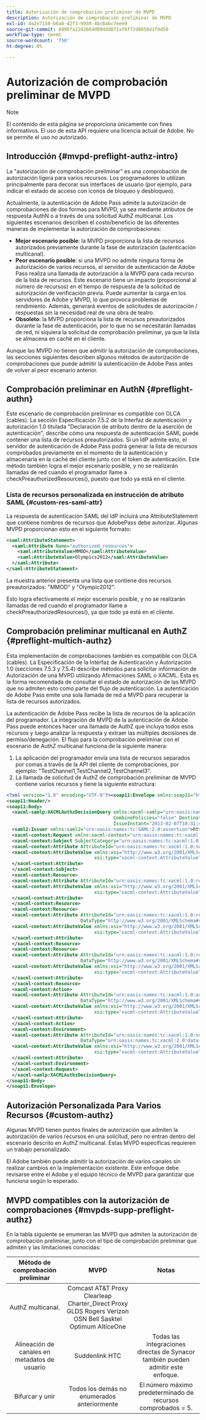 ```yaml
---
title: Autorización de comprobación preliminar de MVPD
description: Autorización de comprobación preliminar de MVPD
exl-id: da2e7150-b6a8-42f3-9930-4bc846c7eee9
source-git-commit: 8896fa2242664d09ddd871af8f72d8858d1f0d50
workflow-type: tm+mt
source-wordcount: '750'
ht-degree: 0%

---
```


# Autorización de comprobación preliminar de MVPD

>[!NOTE]
>
>El contenido de esta página se proporciona únicamente con fines informativos. El uso de esta API requiere una licencia actual de Adobe. No se permite el uso no autorizado.

## Introducción {#mvpd-preflight-authz-intro}

La &quot;autorización de comprobación preliminar&quot; es una comprobación de autorización ligera para varios recursos. Los programadores lo utilizan principalmente para decorar sus interfaces de usuario (por ejemplo, para indicar el estado de acceso con iconos de bloqueo y desbloqueo).

Actualmente, la autenticación de Adobe Pass admite la autorización de comprobaciones de dos formas para MVPD, ya sea mediante atributos de respuesta AuthN o a través de una solicitud AuthZ multicanal.  Los siguientes escenarios describen el costo/beneficio de las diferentes maneras de implementar la autorización de comprobaciones:

* **Mejor escenario posible**: la MVPD proporciona la lista de recursos autorizados previamente durante la fase de autorización (autenticación multicanal).
* **Peor escenario posible**: si una MVPD no admite ninguna forma de autorización de varios recursos, el servidor de autenticación de Adobe Pass realiza una llamada de autorización a la MVPD para cada recurso de la lista de recursos. Este escenario tiene un impacto (proporcional al número de recursos) en el tiempo de respuesta de la solicitud de autorización de verificación previa. Puede aumentar la carga en los servidores de Adobe y MVPD, lo que provoca problemas de rendimiento. Además, generará eventos de solicitudes de autorización / respuestas sin la necesidad real de una obra de teatro.
* **Obsoleto**: la MVPD proporciona la lista de recursos preautorizados durante la fase de autenticación, por lo que no se necesitarán llamadas de red, ni siquiera la solicitud de comprobación preliminar, ya que la lista se almacena en caché en el cliente.

Aunque las MVPD no tienen que admitir la autorización de comprobaciones, las secciones siguientes describen algunos métodos de autorización de comprobaciones que puede admitir la autenticación de Adobe Pass antes de volver al peor escenario anterior.

## Comprobación preliminar en AuthN {#preflight-authn}

Este escenario de comprobación preliminar es compatible con OLCA (cables). La sección Especificación 7.5.2 de la Interfaz de autenticación y autorización 1.0 titulada &quot;Declaración de atributo dentro de la aserción de autenticación&quot;, describe cómo una respuesta de autenticación SAML puede contener una lista de recursos preautorizados. Si un IdP admite esto, el servidor de autenticación de Adobe Pass podrá generar la lista de recursos comprobados previamente en el momento de la autenticación y almacenarla en la caché del cliente junto con el token de autenticación. Este método también logra el mejor escenario posible, y no se realizarán llamadas de red cuando el programador llame a checkPreauthorizedResources(), puesto que todo ya está en el cliente.

### Lista de recursos personalizada en instrucción de atributo SAML {#custom-res-saml-attr}

La respuesta de autenticación SAML del IdP incluirá una AttributeStatement que contiene nombres de recursos que AdobePass debe autorizar.  Algunas MVPD proporcionan esto en el siguiente formato:

```XML
<saml:AttributeStatement>
  <saml:Attribute Name="authorized_resources">
    <saml:AttributeValue>MMOD</saml:AttributeValue>
    <saml:AttributeValue>Olympics2012</saml:AttributeValue>
  </saml:Attribute>
</saml:AttributeStatement>
```

La muestra anterior presenta una lista que contiene dos recursos preautorizados: &quot;MMOD&quot; y &quot;Olympic2012&quot;.

Esto logra efectivamente el mejor escenario posible, y no se realizarán llamadas de red cuando el programador llame a checkPreauthorizedResources(), ya que todo ya está en el cliente.

## Comprobación preliminar multicanal en AuthZ {#preflight-multich-authz}

Esta implementación de comprobaciones también es compatible con OLCA (cables).  La Especificación de la Interfaz de Autenticación y Autorización 1.0 (secciones 7.5.3 y 7.5.4) describe métodos para solicitar información de Autorización de una MVPD utilizando Afirmaciones SAML o XACML. Esta es la forma recomendada de consultar el estado de autorización de las MVPD que no admiten esto como parte del flujo de autenticación. La autenticación de Adobe Pass emite una sola llamada de red a MVPD para recuperar la lista de recursos autorizados.


La autenticación de Adobe Pass recibe la lista de recursos de la aplicación del programador. La integración de MVPD de la autenticación de Adobe Pass puede entonces hacer una llamada de AuthZ que incluya todos esos recursos y luego analizar la respuesta y extraer las múltiples decisiones de permiso/denegación.  El flujo para la comprobación preliminar con el escenario de AuthZ multicanal funciona de la siguiente manera:

1. La aplicación del programador envía una lista de recursos separados por comas a través de la API del cliente de comprobaciones, por ejemplo: &quot;TestChannel1,TestChannel2,TestChannel3&quot;.
1. La llamada de solicitud de AuthZ de comprobación preliminar de MVPD contiene varios recursos y tiene la siguiente estructura:

```XML
<?xml version="1.0" encoding="UTF-8"?><soap11:Envelope xmlns:soap11="http://schemas.xmlsoap.org/soap/envelope/"> 
<soap11:Header/> 
<soap11:Body> 
  <xacml-samlp:XACMLAuthzDecisionQuery xmlns:xacml-samlp="urn:oasis:names:tc:xacml:2.0:profile:saml2.0:v2:schema:protocol" 
                                       CombinePolicies="false" Destination="https://login.idpexmaple.net/" ID="_3576604f382455d6495f342d9e07b69c" 
                                       IssueInstant="2013-02-07T10:31:40.333Z" Version="2.0"> 
  <saml2:Issuer xmlns:saml2="urn:oasis:names:tc:SAML:2.0:assertion">https://saml.sp.auth-staging.adobe.com/on-behalf-of/TestDistributors</saml2:Issuer> 
  <xacml-context:Request xmlns:xacml-context="urn:oasis:names:tc:xacml:2.0:context:schema:os"> 
  <xacml-context:Subject SubjectCategory="urn:oasis:names:tc:xacml:1.0:subject-category:access-subject"> 
  <xacml-context:Attribute AttributeId="urn:oasis:names:tc:xacml:1.0:subject:subject-id" DataType="http://www.w3.org/2001/XMLSchema#string"> 
  <xacml-context:AttributeValue xmlns:xsi="http://www.w3.org/2001/XMLSchema-instance" 
                                xsi:type="xacml-context:AttributeValueType">VFZTAQEAABQCe[...]</xacml-context:AttributeValue> 
  </xacml-context:Attribute> 
  </xacml-context:Subject> 
  <xacml-context:Resource> 
  <xacml-context:Attribute AttributeId="urn:oasis:names:tc:xacml:1.0:resource:resource-id" DataType="http://www.w3.org/2001/XMLSchema#string"> 
  <xacml-context:AttributeValue xmlns:xsi="http://www.w3.org/2001/XMLSchema-instance" 
                                xsi:type="xacml-context:AttributeValueType">TestChannel1</xacml-context:AttributeValue> 
  </xacml-context:Attribute> 
  </xacml-context:Resource> 
  <xacml-context:Resource> 
  <xacml-context:Attribute AttributeId="urn:oasis:names:tc:xacml:1.0:resource:resource-id" 
                           DataType="http://www.w3.org/2001/XMLSchema#string"> 
  <xacml-context:AttributeValue xmlns:xsi="http://www.w3.org/2001/XMLSchema-instance" 
                                xsi:type="xacml-context:AttributeValueType">TestChannel2</xacml-context:AttributeValue> 
  </xacml-context:Attribute> 
  </xacml-context:Resource> 
  <xacml-context:Resource> 
  <xacml-context:Attribute AttributeId="urn:oasis:names:tc:xacml:1.0:resource:resource-id" 
                           DataType="http://www.w3.org/2001/XMLSchema#string"> 
  <xacml-context:AttributeValue xmlns:xsi="http://www.w3.org/2001/XMLSchema-instance"
                                xsi:type="xacml-context:AttributeValueType">TestChannel3</xacml-context:AttributeValue> 
  </xacml-context:Attribute> 
  </xacml-context:Resource> 
  <xacml-context:Action> 
  <xacml-context:Attribute AttributeId="urn:oasis:names:tc:xacml:1.0:action:action-id" 
                           DataType="http://www.w3.org/2001/XMLSchema#string"> 
  <xacml-context:AttributeValue xmlns:xsi="http://www.w3.org/2001/XMLSchema-instance" 
                                xsi:type="xacml-context:AttributeValueType">VIEW</xacml-context:AttributeValue> 
  </xacml-context:Attribute> 
  </xacml-context:Action> 
  <xacml-context:Environment> 
  <xacml-context:Attribute AttributeId="urn:oasis:names:tc:xacml:1.0:subject:authn-locality:ip-address" 
                           DataType="urn:oasis:names:tc:xacml:2.0:data-type:ipAddress"> 
  <xacml-context:AttributeValue xmlns:xsi="http://www.w3.org/2001/XMLSchema-instance" 
                                xsi:type="xacml-context:AttributeValueType">127.0.0.1</xacml-context:AttributeValue> 
  </xacml-context:Attribute> 
  </xacml-context:Environment> 
  </xacml-context:Request> 
  </xacml-samlp:XACMLAuthzDecisionQuery> 
</soap11:Body> 
</soap11:Envelope>
```

## Autorización Personalizada Para Varios Recursos {#custom-authz}

Algunas MVPD tienen puntos finales de autorización que admiten la autorización de varios recursos en una solicitud, pero no entran dentro del escenario descrito en AuthZ multicanal. Estas MVPD específicas requieren un trabajo personalizado.

El Adobe también puede admitir la autorización de varios canales sin realizar cambios en la implementación existente.  Este enfoque debe revisarse entre el Adobe y el equipo técnico de MVPD para garantizar que funciona según lo esperado.

## MVPD compatibles con la autorización de comprobaciones {#mvpds-supp-preflight-authz}

En la tabla siguiente se enumeran las MVPD que admiten la autorización de comprobación preliminar, junto con el tipo de comprobación preliminar que admiten y las limitaciones conocidas:

| Método de comprobación preliminar | MVPD | Notas |
|:-------------------------------:|:--------------------------------------------------------------------------------------------------------:|:------------------------------------------------------------------:|
| AuthZ multicanal. | Comcast AT&amp;T Proxy Clearleap Charter_Direct Proxy GLDS Rogers Verizon OSN Bell Sasktel Optimum AlticeOne |                                                                    |
| Alineación de canales en metadatos de usuario | Suddenlink HTC | Todas las integraciones directas de Synacor también pueden admitir este enfoque. |
| Bifurcar y unir | Todos los demás no enumerados anteriormente | El número máximo predeterminado de recursos comprobados = 5. |

<!--
![RelatedInformation]
>* [Logout](/help/authentication/usecase-mvpd-logout.md)
>* [Authorization](/help/authentication/authz-usecase.md)
>* [MVPD Integration Features](/help/authentication/mvpd-integr-features.md)
>* [MVPD User Metadata Exchange](/help/authentication/mvpd-user-metadata-exchng.md)
>* [Preflight Authorization - Programmer Integration Guide](/help/authentication/preflight-authz.md)
>* [AuthN and AuthZ Interface 1.0 Specification](https://www.cablelabs.com/specifications/CL-SP-AUTH1.0-I04-120621.pdf){target=_blank} 
-->
